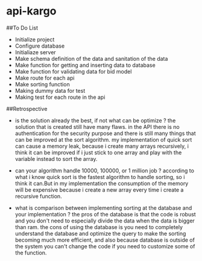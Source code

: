 # api-kargo

##To Do List
- Initialize project
- Configure database
- Initialiaze server
- Make schema definition of the data and sanitation of the data
- Make function for getting and inserting data to database
- Make function for validating data for bid model
- Make route for each api
- Make sorting function
- Making dummy data for test
- Making test for each route in the api


##Retrospective
- is the solution already the best, if not what can be optimize ?
the solution that is created still have many flaws. in the API there is no authentication for the security purpose and there is still many things that can be improved at the sort algorithm. my implementation of quick sort can cause a memory leak, because i create many arrays recursively, i think it can be improved if i just stick to one array and play with the variable instead to sort the array. 

- can your algorithm handle 10000, 100000, or 1 million job ?
according to what i know quick sort is the fastest algorithm to handle sorting, so i think it can.But in my implementation the consumption of the memory will be expensive because i create a new array every time i create a recursive function.

- what is comparison between implementing sorting at the database and your implementation ?
the pros of the database is that the code is robust and you don't need to especially divide the data when the data is bigger than ram. the cons of using the database is you need to completely understand the database and optimize the query to make the sorting becoming much more efficient, and also because database is outside of the system you can't change the code if you need to customize some of the function.
